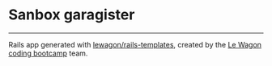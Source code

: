 # Sanbox garagister    
----
Rails app generated with [lewagon/rails-templates](https://github.com/lewagon/rails-templates), created by the [Le Wagon coding bootcamp](https://www.lewagon.com) team.

